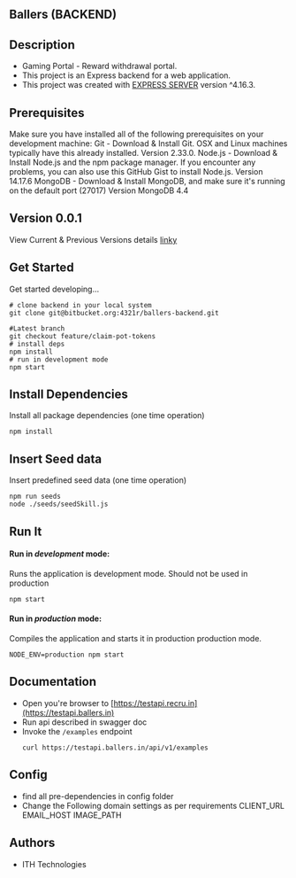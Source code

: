 ## Ballers (BACKEND)

## Description

* Gaming Portal - Reward withdrawal portal.
* This project is an Express backend for a web application.
* This project was created with [EXPRESS SERVER](https://github.com/expressjs/express) version ^4.16.3.
## Prerequisites

Make sure you have installed all of the following prerequisites on your development machine:
Git - Download & Install Git. OSX and Linux machines typically have this already installed.
Version 2.33.0.
Node.js - Download & Install Node.js and the npm package manager. If you encounter any problems, you can also use this GitHub Gist to install Node.js.
Version 14.17.6
MongoDB - Download & Install MongoDB, and make sure it's running on the default port (27017)
Version MongoDB 4.4

## Version 0.0.1

View Current & Previous Versions details [linky](./VERSIONS.md)

## Get Started

Get started developing...

```shell
# clone backend in your local system
git clone git@bitbucket.org:4321r/ballers-backend.git

#Latest branch
git checkout feature/claim-pot-tokens
# install deps
npm install
# run in development mode
npm start
```

## Install Dependencies

Install all package dependencies (one time operation)

```shell
npm install
```

## Insert Seed data

Insert predefined seed data (one time operation)

```shell
npm run seeds
node ./seeds/seedSkill.js

```

## Run It

#### Run in *development* mode:

Runs the application is development mode. Should not be used in production

```shell
npm start
```

#### Run in *production* mode:

Compiles the application and starts it in production production mode.

```shell
NODE_ENV=production npm start
```

## Documentation

* Open you're browser to [https://testapi.recru.in](https://testapi.ballers.in)
* Run api described in swagger doc
* Invoke the `/examples` endpoint
  ```shell
  curl https://testapi.ballers.in/api/v1/examples
  ```

## Config

* find all pre-dependencies in config folder
* Change the Following domain settings as per requirements
  CLIENT_URL
  EMAIL_HOST
  IMAGE_PATH

## Authors

* ITH Technologies
